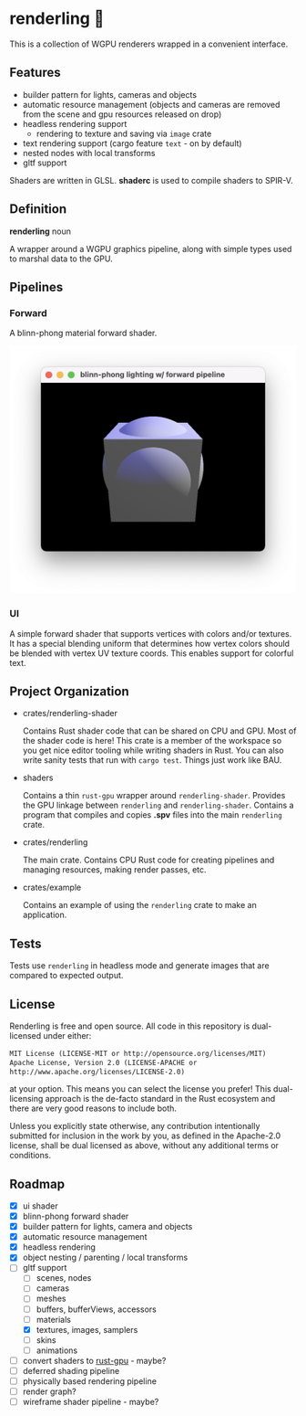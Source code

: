 # renderling 🍖
This is a collection of WGPU renderers wrapped in a convenient interface.

## Features

* builder pattern for lights, cameras and objects
* automatic resource management (objects and cameras are removed from the scene and gpu resources released on drop)
* headless rendering support
  - rendering to texture and saving via `image` crate
* text rendering support (cargo feature `text` - on by default)
* nested nodes with local transforms
* gltf support

Shaders are written in GLSL. **shaderc** is used to compile shaders to SPIR-V.

## Definition
**renderling** noun

A wrapper around a WGPU graphics pipeline, along with simple types used to marshal data to the GPU.

## Pipelines

### Forward
A blinn-phong material forward shader.

![renderling forward shader pipeline](https://raw.githubusercontent.com/schell/renderling/main/img/forward.png "renderling forward pipeline")

### UI
A simple forward shader that supports vertices with colors and/or textures. It has a special
blending uniform that determines how vertex colors should be blended with vertex UV texture
coords. This enables support for colorful text.

## Project Organization
* crates/renderling-shader

  Contains Rust shader code that can be shared on CPU and GPU.
  Most of the shader code is here!
  This crate is a member of the workspace so you get nice editor tooling while writing shaders in Rust.
  You can also write sanity tests that run with `cargo test`.
  Things just work like BAU.

* shaders

  Contains a thin `rust-gpu` wrapper around `renderling-shader`.
  Provides the GPU linkage between `renderling` and `renderling-shader`.
  Contains a program that compiles and copies **.spv** files into the main `renderling` crate.

* crates/renderling

  The main crate.
  Contains CPU Rust code for creating pipelines and managing resources, making render passes, etc.

* crates/example

  Contains an example of using the `renderling` crate to make an application.

## Tests

Tests use `renderling` in headless mode and generate images that are compared to expected output.

## License
Renderling is free and open source. All code in this repository is dual-licensed under either:

    MIT License (LICENSE-MIT or http://opensource.org/licenses/MIT)
    Apache License, Version 2.0 (LICENSE-APACHE or http://www.apache.org/licenses/LICENSE-2.0)

at your option. This means you can select the license you prefer! This dual-licensing approach
is the de-facto standard in the Rust ecosystem and there are very good reasons to include both.

Unless you explicitly state otherwise, any contribution intentionally submitted for inclusion
in the work by you, as defined in the Apache-2.0 license, shall be dual licensed as above,
without any additional terms or conditions.

## Roadmap

- [x] ui shader
- [x] blinn-phong forward shader
- [x] builder pattern for lights, camera and objects
- [x] automatic resource management
- [x] headless rendering
- [x] object nesting / parenting / local transforms
- [ ] gltf support
  - [ ] scenes, nodes
  - [ ] cameras
  - [ ] meshes
  - [ ] buffers, bufferViews, accessors
  - [ ] materials
  - [x] textures, images, samplers
  - [ ] skins
  - [ ] animations
- [ ] convert shaders to [rust-gpu](https://github.com/EmbarkStudios/rust-gpu) - maybe?
- [ ] deferred shading pipeline
- [ ] physically based rendering pipeline
- [ ] render graph?
- [ ] wireframe shader pipeline - maybe?
